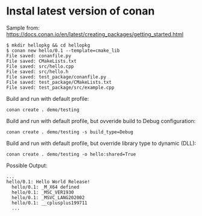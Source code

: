# Instal latest version of conan

Sample from:
https://docs.conan.io/en/latest/creating_packages/getting_started.html

```
$ mkdir hellopkg && cd hellopkg
$ conan new hello/0.1 --template=cmake_lib
File saved: conanfile.py
File saved: CMakeLists.txt
File saved: src/hello.cpp
File saved: src/hello.h
File saved: test_package/conanfile.py
File saved: test_package/CMakeLists.txt
File saved: test_package/src/example.cpp
```


Build and run with default profile:
```
conan create . demo/testing
```

Build and run with default profile, but ovveride build to Debug configuration:
```
conan create . demo/testing -s build_type=Debug
```

Build and run with default profile, but override library type to dynamic (DLL):
```
conan create . demo/testing -o hello:shared=True
```


Possible Output:
```
...
hello/0.1: Hello World Release!
  hello/0.1: _M_X64 defined
  hello/0.1: _MSC_VER1930
  hello/0.1: _MSVC_LANG202002
  hello/0.1: __cplusplus199711
  ...
```
